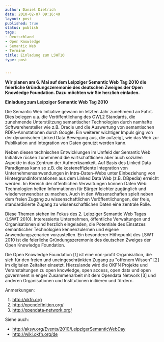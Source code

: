 ```yaml
---
author: Daniel Dietrich
date: 2010-02-07 09:16:40
layout: post
published: true
status: publish
tags:
- Deutschland
- Open Knowledge
- Semantic Web
- Termine
title: Einladung zum LSWT10
type: post


---
```


**Wir planen am 6. Mai auf dem Leipziger Semantic Web Tag 2010 die feierliche Gründungszeremonie des deutschen Zweiges der Open Knowledge Foundation. Dazu möchten wir Sie herzlich einladen.**

**Einladung zum Leipziger Semantic Web Tag 2010**

Die Semantic Web Initiative gewann im letzten Jahr zunehmend an Fahrt. Dies belegen u.a. die Veröffentlichung des OWL2 Standards, die zunehmende Unterstützung semantischer Technologien durch namhafte Softwarehersteller wie z.B. Oracle und die Auswertung von semantischen RDFa-Annotationen durch Google. Ein weiterer wichtiger Impuls ging von der dynamischen Linked Data Bewegung aus, die aufzeigt, wie das Web zur Publikation und Integration von Daten genutzt werden kann.

Neben diesen technischen Entwicklungen im Umfeld der Semantic Web Initiative rücken zunehmend die wirtschaftlichen aber auch sozialen Aspekte in das Zentrum der Aufmerksamkeit. Auf Basis des Linked Data Paradigmas kann so z.B. die kosteneffiziente Integration von Unternehmensanwendungen in Intra-Daten-Webs unter Einbeziehung von Hintergrundinformationen aus dem Linked Data Web (z.B. DBpedia) erreicht werden. Im Bereich der öffentlichen Verwaltungen können Daten Web Technologien helfen Informationen für Bürger leichter zugänglich und wiederverwendbar zu machen. Auch in den Wissenschaften spielt neben dem freien Zugang zu wissenschaftlichen Veröffentlichungen, der freie, standardisierte Zugang zu wissenschaftlichen Daten eine zentrale Rolle.

Diese Themen stehen im Fokus des 2. Leipziger Semantic Web Tages (LSWT 2010). Interessierte Unternehmen, öffentliche Verwaltungen und Organisationen sind herzlich eingeladen, die Potentiale des Einsatzes semantischer Technologien kennenzulernen und eigene Anwendungszenarien vorzustellen. Ein besonderer Höhepunkt des LSWT 2010 ist die feierliche Gründungszeremonie des deutschen Zweiges der Open Knowledge Foundation.

Die Open Knowledge Foundation [1] ist eine non-profit Organisiation, die sich für den freien und uneingeschränkten Zugang zu "offenem Wissen" [2] im digitalen Zeitalter einsetzt. Hierzulande wird die OKFN Projekte und Veranstaltungen zu open knowledge, open access, open data und open government in enger Zusammenarbeit mit dem Opendata Network [3] und anderen Organisationen und Institutionen initiieren und fördern.

Anmerkungen:

  1. <http://okfn.org>
  2. <http://opendefinition.org/>
  3. <http://opendata-network.org/>

Siehe auch:

  * <http://aksw.org/Events/2010/LeipzigerSemanticWebDay>
  * <http://wiki.okfn.org/de>